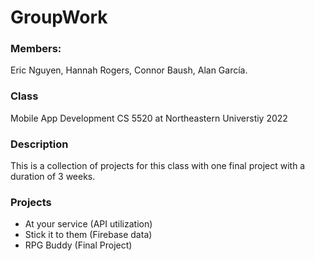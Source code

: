 # GroupWork
### Members:
Eric Nguyen, Hannah Rogers, Connor Baush, Alan García.
### Class
Mobile App Development CS 5520 at Northeastern Universtiy 2022
### Description
This is a collection of projects for this class with one final project with a duration of 3 weeks.
### Projects
 -  At your service (API utilization)
 - Stick it to them (Firebase data)
 - RPG Buddy (Final Project)
